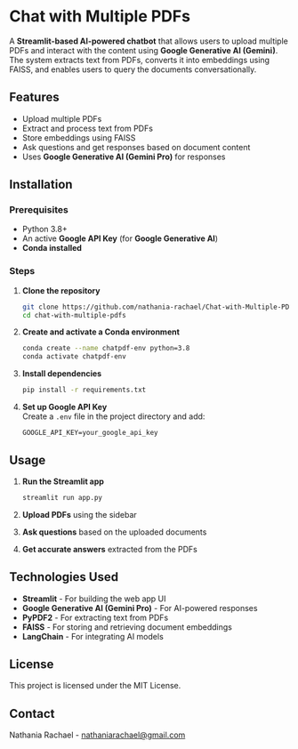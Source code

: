 # Chat with Multiple PDFs  

A **Streamlit-based AI-powered chatbot** that allows users to upload multiple PDFs and interact with the content using **Google Generative AI (Gemini)**. The system extracts text from PDFs, converts it into embeddings using FAISS, and enables users to query the documents conversationally.  

## Features  

- Upload multiple PDFs  
- Extract and process text from PDFs  
- Store embeddings using FAISS  
- Ask questions and get responses based on document content  
- Uses **Google Generative AI (Gemini Pro)** for responses  

## Installation  

### Prerequisites  
- Python 3.8+  
- An active **Google API Key** (for **Google Generative AI**)  
- **Conda installed**  

### Steps  

1. **Clone the repository**  
   ```bash
   git clone https://github.com/nathania-rachael/Chat-with-Multiple-PDFs.git
   cd chat-with-multiple-pdfs
   ```

2. **Create and activate a Conda environment**  
   ```bash
   conda create --name chatpdf-env python=3.8
   conda activate chatpdf-env
   ```

3. **Install dependencies**  
   ```bash
   pip install -r requirements.txt
   ```

4. **Set up Google API Key**  
   Create a `.env` file in the project directory and add:  
   ```
   GOOGLE_API_KEY=your_google_api_key
   ```

## Usage  

1. **Run the Streamlit app**  
   ```bash
   streamlit run app.py
   ```

2. **Upload PDFs** using the sidebar  
3. **Ask questions** based on the uploaded documents  
4. **Get accurate answers** extracted from the PDFs  

## Technologies Used  

- **Streamlit** - For building the web app UI  
- **Google Generative AI (Gemini Pro)** - For AI-powered responses  
- **PyPDF2** - For extracting text from PDFs  
- **FAISS** - For storing and retrieving document embeddings  
- **LangChain** - For integrating AI models  

## License  

This project is licensed under the MIT License.  

## Contact 

Nathania Rachael - nathaniarachael@gmail.com

